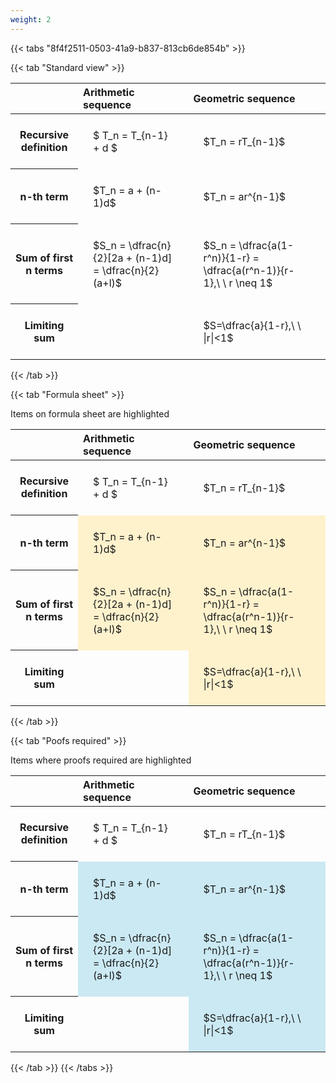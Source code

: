 ```yaml
---
weight: 2
---
```


{{< tabs "8f4f2511-0503-41a9-b837-813cb6de854b" >}}

{{< tab "Standard view" >}}

<style type="text/css">
#T_ae5d2 th.col_heading {
  text-align: left;
  font-size: 1em;
}
#T_ae5d2 td {
  text-align: left;
  font-size: 1em;
  padding: 1.5em;
}
</style>
<table id="T_ae5d2">
  <thead>
    <tr>
      <th class="blank level0" >&nbsp;</th>
      <th id="T_ae5d2_level0_col0" class="col_heading level0 col0" >Arithmetic sequence</th>
      <th id="T_ae5d2_level0_col1" class="col_heading level0 col1" >Geometric sequence</th>
    </tr>
  </thead>
  <tbody>
    <tr>
      <th id="T_ae5d2_level0_row0" class="row_heading level0 row0" >Recursive definition</th>
      <td id="T_ae5d2_row0_col0" class="data row0 col0" >$ T_n = T_{n-1} + d $</td>
      <td id="T_ae5d2_row0_col1" class="data row0 col1" >$T_n = rT_{n-1}$</td>
    </tr>
    <tr>
      <th id="T_ae5d2_level0_row1" class="row_heading level0 row1" >n-th term</th>
      <td id="T_ae5d2_row1_col0" class="data row1 col0" >$T_n = a + (n-1)d$</td>
      <td id="T_ae5d2_row1_col1" class="data row1 col1" >$T_n = ar^{n-1}$</td>
    </tr>
    <tr>
      <th id="T_ae5d2_level0_row2" class="row_heading level0 row2" >Sum of first n terms</th>
      <td id="T_ae5d2_row2_col0" class="data row2 col0" >$S_n = \dfrac{n}{2}[2a + (n-1)d] = \dfrac{n}{2}(a+l)$</td>
      <td id="T_ae5d2_row2_col1" class="data row2 col1" >$S_n = \dfrac{a(1-r^n)}{1-r} = \dfrac{a(r^n-1)}{r-1},\ \  r \neq 1$</td>
    </tr>
    <tr>
      <th id="T_ae5d2_level0_row3" class="row_heading level0 row3" >Limiting sum</th>
      <td id="T_ae5d2_row3_col0" class="data row3 col0" ></td>
      <td id="T_ae5d2_row3_col1" class="data row3 col1" >$S=\dfrac{a}{1-r},\ \ |r|<1$</td>
    </tr>
  </tbody>
</table>
{{< /tab >}}

{{< tab "Formula sheet" >}}

Items on formula sheet are highlighted 
<br>
<style type="text/css">
#T_51cc6 th.col_heading {
  text-align: left;
  font-size: 1em;
}
#T_51cc6 td {
  text-align: left;
  font-size: 1em;
  padding: 1.5em;
}
#T_51cc6_row0_col0, #T_51cc6_row0_col1, #T_51cc6_row3_col0 {
  background-color: rgba(0,0,0,0);
}
#T_51cc6_row1_col0, #T_51cc6_row1_col1, #T_51cc6_row2_col0, #T_51cc6_row2_col1, #T_51cc6_row3_col1 {
  background-color: rgba(255,194,10, 0.2);
}
</style>
<table id="T_51cc6">
  <thead>
    <tr>
      <th class="blank level0" >&nbsp;</th>
      <th id="T_51cc6_level0_col0" class="col_heading level0 col0" >Arithmetic sequence</th>
      <th id="T_51cc6_level0_col1" class="col_heading level0 col1" >Geometric sequence</th>
    </tr>
  </thead>
  <tbody>
    <tr>
      <th id="T_51cc6_level0_row0" class="row_heading level0 row0" >Recursive definition</th>
      <td id="T_51cc6_row0_col0" class="data row0 col0" >$ T_n = T_{n-1} + d $</td>
      <td id="T_51cc6_row0_col1" class="data row0 col1" >$T_n = rT_{n-1}$</td>
    </tr>
    <tr>
      <th id="T_51cc6_level0_row1" class="row_heading level0 row1" >n-th term</th>
      <td id="T_51cc6_row1_col0" class="data row1 col0" >$T_n = a + (n-1)d$</td>
      <td id="T_51cc6_row1_col1" class="data row1 col1" >$T_n = ar^{n-1}$</td>
    </tr>
    <tr>
      <th id="T_51cc6_level0_row2" class="row_heading level0 row2" >Sum of first n terms</th>
      <td id="T_51cc6_row2_col0" class="data row2 col0" >$S_n = \dfrac{n}{2}[2a + (n-1)d] = \dfrac{n}{2}(a+l)$</td>
      <td id="T_51cc6_row2_col1" class="data row2 col1" >$S_n = \dfrac{a(1-r^n)}{1-r} = \dfrac{a(r^n-1)}{r-1},\ \  r \neq 1$</td>
    </tr>
    <tr>
      <th id="T_51cc6_level0_row3" class="row_heading level0 row3" >Limiting sum</th>
      <td id="T_51cc6_row3_col0" class="data row3 col0" ></td>
      <td id="T_51cc6_row3_col1" class="data row3 col1" >$S=\dfrac{a}{1-r},\ \ |r|<1$</td>
    </tr>
  </tbody>
</table>
{{< /tab >}}

{{< tab "Poofs required" >}}

Items where proofs required are highlighted 
<br>
<style type="text/css">
#T_c4c57 th.col_heading {
  text-align: left;
  font-size: 1em;
}
#T_c4c57 td {
  text-align: left;
  font-size: 1em;
  padding: 1.5em;
}
#T_c4c57_row0_col0, #T_c4c57_row0_col1, #T_c4c57_row3_col0 {
  background-color: rgba(0,0,0,0);
}
#T_c4c57_row1_col0, #T_c4c57_row1_col1, #T_c4c57_row2_col0, #T_c4c57_row2_col1, #T_c4c57_row3_col1 {
  background-color: rgba(0,150,200, 0.2);
}
</style>
<table id="T_c4c57">
  <thead>
    <tr>
      <th class="blank level0" >&nbsp;</th>
      <th id="T_c4c57_level0_col0" class="col_heading level0 col0" >Arithmetic sequence</th>
      <th id="T_c4c57_level0_col1" class="col_heading level0 col1" >Geometric sequence</th>
    </tr>
  </thead>
  <tbody>
    <tr>
      <th id="T_c4c57_level0_row0" class="row_heading level0 row0" >Recursive definition</th>
      <td id="T_c4c57_row0_col0" class="data row0 col0" >$ T_n = T_{n-1} + d $</td>
      <td id="T_c4c57_row0_col1" class="data row0 col1" >$T_n = rT_{n-1}$</td>
    </tr>
    <tr>
      <th id="T_c4c57_level0_row1" class="row_heading level0 row1" >n-th term</th>
      <td id="T_c4c57_row1_col0" class="data row1 col0" >$T_n = a + (n-1)d$</td>
      <td id="T_c4c57_row1_col1" class="data row1 col1" >$T_n = ar^{n-1}$</td>
    </tr>
    <tr>
      <th id="T_c4c57_level0_row2" class="row_heading level0 row2" >Sum of first n terms</th>
      <td id="T_c4c57_row2_col0" class="data row2 col0" >$S_n = \dfrac{n}{2}[2a + (n-1)d] = \dfrac{n}{2}(a+l)$</td>
      <td id="T_c4c57_row2_col1" class="data row2 col1" >$S_n = \dfrac{a(1-r^n)}{1-r} = \dfrac{a(r^n-1)}{r-1},\ \  r \neq 1$</td>
    </tr>
    <tr>
      <th id="T_c4c57_level0_row3" class="row_heading level0 row3" >Limiting sum</th>
      <td id="T_c4c57_row3_col0" class="data row3 col0" ></td>
      <td id="T_c4c57_row3_col1" class="data row3 col1" >$S=\dfrac{a}{1-r},\ \ |r|<1$</td>
    </tr>
  </tbody>
</table>
{{< /tab >}}
{{< /tabs >}}